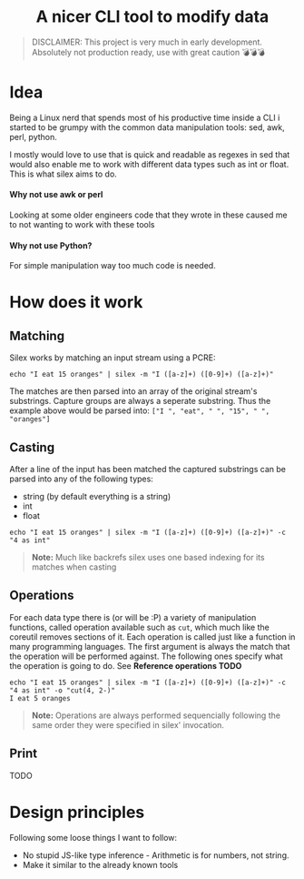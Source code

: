 <h1 align="center">A nicer CLI tool to modify data</h1>

> DISCLAIMER: This project is very much in early development. Absolutely not production ready, use with great caution 💣💣💣

# Idea
Being a Linux nerd that spends most of his productive time inside a CLI i started to be grumpy with the common data manipulation tools: sed, awk, perl, python.

I mostly would love to use that is quick and readable as regexes in sed that would also enable me to work with different data types such as int or float. This is what silex aims to do.

#### Why not use awk or perl
Looking at some older engineers code that they wrote in these caused me to not wanting to work with these tools

#### Why not use Python?

For simple manipulation way too much code is needed.

# How does it work

## Matching
Silex works by matching an input stream using a PCRE:
```
echo "I eat 15 oranges" | silex -m "I ([a-z]+) ([0-9]+) ([a-z]+)"
```
The matches are then parsed into an array of the original stream's substrings. Capture groups are always a seperate substring. Thus the example above would be parsed into:
`["I ", "eat", " ", "15", " ", "oranges"]`


## Casting
After a line of the input has been matched the captured substrings can be parsed into any of the following types:

- string (by default everything is a string)
- int
- float

```
echo "I eat 15 oranges" | silex -m "I ([a-z]+) ([0-9]+) ([a-z]+)" -c "4 as int"
```
> **Note:** Much like backrefs silex uses one based indexing for its matches when casting

## Operations

For each data type there is (or will be :P) a variety of manipulation functions, called operation available such as `cut`, which much like the coreutil removes sections of it. Each operation is called just like a function in many programming languages. The first argument is always the match that the operation will be performed against. The following ones specify what the operation is going to do. See **Reference operations TODO**

```
echo "I eat 15 oranges" | silex -m "I ([a-z]+) ([0-9]+) ([a-z]+)" -c "4 as int" -o "cut(4, 2-)"
I eat 5 oranges
```
> **Note:** Operations are always performed sequencially following the same order they were specified in silex' invocation.

## Print
TODO


# Design principles
Following some loose things I want to follow: 
 - No stupid JS-like type inference - Arithmetic is for numbers, not string.
- Make it similar to the already known tools



